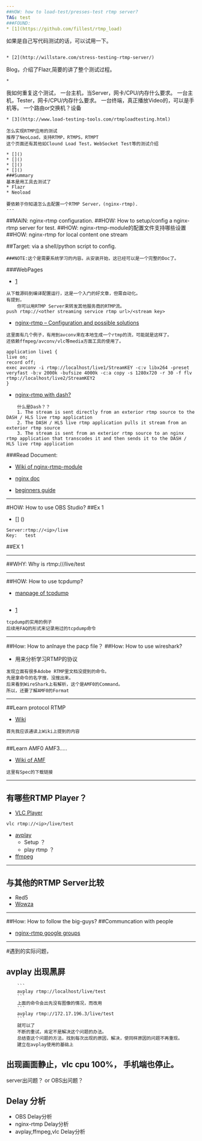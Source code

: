 ```yaml
---
##HOW: how to load-test/presses-test rtmp server?
TAG: test
###FOUND: 
* [1](https://github.com/fillest/rtmp_load)
```
如果是自己写代码测试的话，可以试用一下。
```

* [2](http://willstare.com/stress-testing-rtmp-server/)
```
Blog，介绍了Flazr,简要的讲了整个测试过程。
```
* 
``` 
我如何重复这个测试，
一台主机，当Server，网卡/CPU/内存什么要求。
一台主机，Tester，网卡/CPU/内存什么要求。
一台终端，真正播放Video的，可以是手机等。
一个路由or交换机？设备
```
* [3](http://www.load-testing-tools.com/rtmploadtesting.html)
```
    怎么实现RTMP应用的测试
    推荐了NeoLoad，支持RTMP，RTMPS，RTMPT
    这个页面还有其他如Clound Load Test，WebSocket Test等的测试介绍
```
* []()
* []()
* []()
* []()
###Summary
基本是用工具去测试了
* Flazr
* Neoload
```
```
要依赖于你知道怎么去配置一个RTMP Server，(nginx-rtmp).
---
```


##MAIN: nginx-rtmp configuration.
##HOW: How to setup/config a nginx-rtmp server for test.
##HOW: nginx-rtmp-module的配置文件支持哪些设置
##HOW: nginx-rtmp for local content one stream

##Target: via a shell/python script to config.

    ###NOTE:这个是需要系统学习的内容。从安装开始，这已经可以是一个完整的Doc了。

###WebPages
* [1](https://obsproject.com/forum/resources/how-to-set-up-your-own-private-rtmp-server-using-nginx.50/)

``` 
从下载源码到编译配置运行，这是一个入门的好文章，但需自动化。
有提到，
    你可以用RTMP Server来转发其他服务商的RTMP流。
push rtmp://<other streaming service rtmp url>/<stream key>
```
* [nginx-rtmp – Configuration and possible solutions](http://www.helping-squad.com/nginx-rtmp-configuration-and-possible-solutions/) 

```
这里面有几个例子，有用到avconv来在本地生成一个rtmp的流，可能就是这样了。
还依赖ffmpeg/avconv/vlc等media方面工具的使用了。
```

```
application live1 {
live on;
record off;
exec avconv -i rtmp://localhost/live1/StreamKEY -c:v libx264 -preset veryfast -b:v 2000k -bufsize 4000k -c:a copy -s 1280x720 -r 30 -f flv rtmp://localhost/live2/StreamKEY2
}
```
* [nginx-rtmp with dash?](https://streamroot.readme.io/docs/nginx-rtmp)
```
    什么是Dash？？
    1. The stream is sent directly from an exterior rtmp source to the DASH / HLS live rtmp application
    2. The DASH / HLS live rtmp application pulls it stream from an exterior rtmp source
    3. The stream is sent from an exterior rtmp source to an nginx rtmp application that transcodes it and then sends it to the DASH / HLS live rtmp application
```

###Read Document:
* [Wiki of nginx-rtmp-module](https://github.com/arut/nginx-rtmp-module/wiki)
    
* [nginx doc](http://nginx.org/en/docs/) 
* [beginners guide](http://nginx.org/en/docs/beginners_guide.html)

---
#HOW: How to use OBS Studio?
##Ex 1
* [] ()

```
Server:rtmp://<ip>/live
Key:   test
```
##EX 1

---
##WHY: Why is rtmp://<ip>/live/test

---
##HOW: How to use tcpdump?
* [manpage of tcpdump](https://rtmpdump.mplayerhq.hu/rtmpdump.1.html)
```
```
* [1](https://danielmiessler.com/study/tcpdump/)
```
tcpdump的实用的例子
后续用FAQ的形式来记录用过的tcpdump命令
```

---
##How: How to anlnaye the pacp file？
##How: How to use wireshark?
* 用来分析学习RTMP的协议
```
发现立面有很多Adobe RTMP里文档没提到的命令。
先是拿命令的名字搜，没搜出来。
后来看到WireShark上有解析，这个是AMF0的Command。
所以，还要了解AMF0的Format
```

---
##Learn protocol RTMP
* [Wiki](https://en.wikipedia.org/wiki/Real_Time_Messaging_Protocol)
```
首先我应该通读上Wiki上提到的内容
```

---
##Learn AMF0 AMF3.....
* [Wiki of AMF](https://en.wikipedia.org/wiki/Action_Message_Format)
```
这里有Spec的下载链接
```
---
## 有哪些RTMP Player？
* [VLC Player]()
```
vlc rtmp://<ip>/live/test
```
* [avplay](https://libav.org/documentation/avplay.html#rtmp)
    * Setup ？
    * play rtmp ？
* [ffmpeg]()

    


---
## 与其他的RTMP Server比较
* Red5
* [Wowza](https://www.wowza.com/)



---
##How: How to follow the big-guys?
##Communcation with people
* [nginx-rtmp google groups](https://groups.google.com/forum/#!forum/nginx-rtmp)



---
#遇到的实际问题，
## avplay 出现黑屏 
        ```
        avplay rtmp://localhost/live/test
        ```
        上面的命令会出先没有图像的情况，而改用
        ```
        avplay rtmp://172.17.196.3/live/test
        ```
        就可以了
        不断的重试，肯定不是解决这个问题的办法。
        总结查这个问题的方法，找到每次出现的原因，解决，使同样原因的问题不再重现。
        建立在avplay使用的基础上


## 出现画面静止，vlc cpu 100%， 手机端也停止。
  server出问题？ or OBS出问题？
  
  
## Delay 分析
* OBS Delay分析
* nginx-rtmp Delay分析
* avplay,ffmpeg,vlc Delay分析
